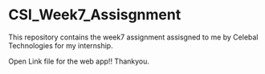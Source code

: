# CSI_Week7_Assisgnment
This repository contains the week7 assignment assisgned to me by Celebal Technologies for my internship.

Open Link file for the web app!!
Thankyou.
